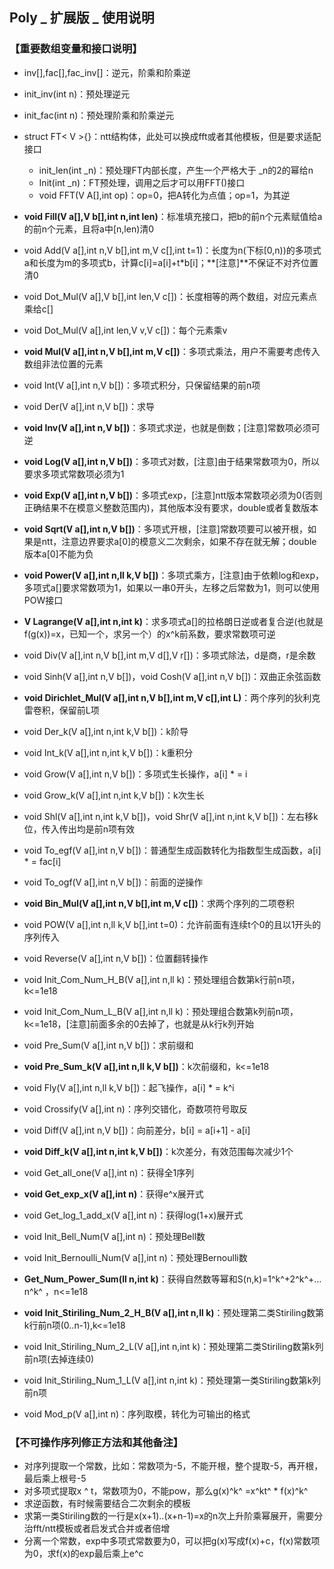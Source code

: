 ## Poly _ 扩展版 _ 使用说明

### 【重要数组变量和接口说明】

- inv[],fac[],fac_inv[]：逆元，阶乘和阶乘逆

- init_inv(int n)：预处理逆元
- init_fac(int n)：预处理阶乘和阶乘逆元
- struct FT< V >{}：ntt结构体，此处可以换成fft或者其他模板，但是要求适配接口
  - init_len(int _n)：预处理FT内部长度，产生一个严格大于 _n的2的幂给n
  - Init(int _n)：FT预处理，调用之后才可以用FFT()接口
  - void FFT(V A[],int op)：op=0，把A转化为点值；op=1，为其逆

- **void Fill(V a[],V b[],int n,int len)**：标准填充接口，把b的前n个元素赋值给a的前n个元素，且将a中[n,len)清0

- void Add(V a[],int n,V b[],int m,V c[],int t=1)：长度为n(下标[0,n))的多项式a和长度为m的多项式b，计算c[i]=a[i]+t*b[i]；**[注意]**不保证不对齐位置清0
- void Dot_Mul(V a[],V b[],int len,V c[])：长度相等的两个数组，对应元素点乘给c[]
- void Dot_Mul(V a[],int len,V v,V c[])：每个元素乘v
- **void Mul(V a[],int n,V b[],int m,V c[])**：多项式乘法，用户不需要考虑传入数组非法位置的元素
- void Int(V a[],int n,V b[])：多项式积分，只保留结果的前n项
- void Der(V a[],int n,V b[])：求导
- **void Inv(V a[],int n,V b[])**：多项式求逆，也就是倒数；[注意]常数项必须可逆
- **void Log(V a[],int n,V b[])**：多项式对数，[注意]由于结果常数项为0，所以要求多项式常数项必须为1
- **void Exp(V a[],int n,V b[])**：多项式exp，[注意]ntt版本常数项必须为0(否则正确结果不在模意义整数范围内)，其他版本没有要求，double或者复数版本
- **void Sqrt(V a[],int n,V b[])**：多项式开根，[注意]常数项要可以被开根，如果是ntt，注意边界要求a[0]的模意义二次剩余，如果不存在就无解；double版本a[0]不能为负
- **void Power(V a[],int n,ll k,V b[])**：多项式乘方，[注意]由于依赖log和exp，多项式a[]要求常数项为1，如果以一串0开头，左移之后常数为1，则可以使用POW接口
- **V Lagrange(V a[],int n,int k)**：求多项式a[]的拉格朗日逆或者复合逆(也就是f(g(x))=x，已知一个，求另一个）的x^k前系数，要求常数项可逆

- void Div(V a[],int n,V b[],int m,V d[],V r[])：多项式除法，d是商，r是余数
- void Sinh(V a[],int n,V b[])，void Cosh(V a[],int n,V b[])：双曲正余弦函数
- **void Dirichlet_Mul(V a[],int n,V b[],int m,V c[],int L)**：两个序列的狄利克雷卷积，保留前L项
- void Der_k(V a[],int n,int k,V b[])：k阶导
- void Int_k(V a[],int n,int k,V b[])：k重积分
- void Grow(V a[],int n,V b[])：多项式生长操作，a[i] * = i
- void Grow_k(V a[],int n,int k,V b[])：k次生长
- void Shl(V a[],int n,int k,V b[])，void Shr(V a[],int n,int k,V b[])：左右移k位，传入传出均是前n项有效
- void To_egf(V a[],int n,V b[])：普通型生成函数转化为指数型生成函数，a[i] * = fac[i]
- void To_ogf(V a[],int n,V b[])：前面的逆操作
- **void Bin_Mul(V a[],int n,V b[],int m,V c[])**：求两个序列的二项卷积
- void POW(V a[],int n,ll k,V b[],int t=0)：允许前面有连续t个0的且以1开头的序列传入
- void Reverse(V a[],int n,V b[])：位置翻转操作
- void Init_Com_Num_H_B(V a[],int n,ll k)：预处理组合数第k行前n项，k<=1e18
- void Init_Com_Num_L_B(V a[],int n,ll k)：预处理组合数第k列前n项，k<=1e18，[注意]前面多余的0去掉了，也就是从k行k列开始
- void Pre_Sum(V a[],int n,V b[])：求前缀和
- **void Pre_Sum_k(V a[],int n,ll k,V b[])**：k次前缀和，k<=1e18
- void Fly(V a[],int n,ll k,V b[])：起飞操作，a[i] * = k^i
- void Crossify(V a[],int n)：序列交错化，奇数项符号取反
- void Diff(V a[],int n,V b[])：向前差分，b[i] = a[i+1] - a[i]
- **void Diff_k(V a[],int n,int k,V b[])**：k次差分，有效范围每次减少1个
- void Get_all_one(V a[],int n)：获得全1序列
- **void Get_exp_x(V a[],int n)**：获得e^x展开式
- void Get_log_1_add_x(V a[],int n)：获得log(1+x)展开式
- void Init_Bell_Num(V a[],int n)：预处理Bell数
- void Init_Bernoulli_Num(V a[],int n)：预处理Bernoulli数
- **Get_Num_Power_Sum(ll n,int k)**：获得自然数等幂和S(n,k)=1^k^+2^k^+…n^k^ ，n<=1e18
- **void Init_Stiriling_Num_2_H_B(V a[],int n,ll k)**：预处理第二类Stiriling数第k行前n项(0..n-1),k<=1e18
- void Init_Stiriling_Num_2_L(V a[],int n,int k)：预处理第二类Stiriling数第k列前n项(去掉连续0)
- void Init_Stiriling_Num_1_L(V a[],int n,int k)：预处理第一类Stiriling数第k列前n项
- void Mod_p(V a[],int n)：序列取模，转化为可输出的格式



### **【不可操作序列修正方法和其他备注】**

- 对序列提取一个常数，比如：常数项为-5，不能开根，整个提取-5，再开根，最后乘上根号-5
- 对多项式提取x ^ t，常数项为0，不能pow，那么g(x)^k^ =x^kt^  * f(x)^k^ 
- 求逆函数，有时候需要结合二次剩余的模板
- 求第一类Stiriling数的一行是x(x+1)..(x+n-1)=x的n次上升阶乘幂展开，需要分治fft/ntt模板或者启发式合并或者倍增
- 分离一个常数，exp中多项式常数要为0，可以把g(x)写成f(x)+c，f(x)常数项为0，求f(x)的exp最后乘上e^c

